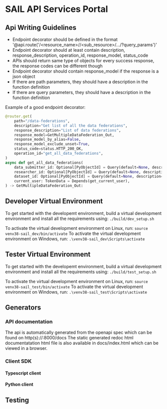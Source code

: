 # SAIL API Services Portal

## Api Writing Guidelines
- Endpoint decorator should be defined in the format '@api.route('/<resource_name>/<id>/<sub_resource>/<id>.../?query_params')'
- Endpoint decorator should at least contain description, response_description, operation_id, response_model, status_code
- APIs should return same type of objects for every success response, the response codes can be different though
- Endpoint decorator should contain response_model if the response is a json object
- If there are path parameters, they should have a description in the function definition
- If there are query parameters, they should have a description in the function definition


Example of a good endpoint decorator:
```python
@router.get(
    path="/data-federations",
    description="Get list of all the data federations",
    response_description="List of data federations",
    response_model=GetMultipleDataFederation_Out,
    response_model_by_alias=False,
    response_model_exclude_unset=True,
    status_code=status.HTTP_200_OK,
    operation_id="get_all_data_federations",
)
async def get_all_data_federations(
    data_submitter_id: Optional[PyObjectId] = Query(default=None, description="UUID of Data Submitter in the data federation"),
    researcher_id: Optional[PyObjectId] = Query(default=None, description="UUID of Researcher in the data federation"),
    dataset_id: Optional[PyObjectId] = Query(default=None, description="UUID of Dataset in the data federation"),
    current_user: TokenData = Depends(get_current_user),
) -> GetMultipleDataFederation_Out:
```

## Developer Virtual Environment
To get started with the developemt environment, build a virtual development environment and install all the requirements using:
`./build/dev_setup.sh`

To activate the virtual development environment on Linux, run:
`source venv38-sail_dev/bin/activate`
To activate the virtual development environment on Windows, run:
`.\venv38-sail_dev\Scripts\activate`

## Tester Virtual Environment
To get started with the developemt environment, build a virtual development environment and install all the requirements using:
`./build/test_setup.sh`

To activate the virtual development environment on Linux, run:
`source venv38-sail_test/bin/activate`
To activate the virtual development environment on Windows, run:
`.\venv38-sail_test\Scripts\activate`
## Generators
<TBD>

### API documentation
The api is automatically generated from the openapi spec which can be found on http(s)://<hostname>:8000/docs
The static generated redoc html documentatation html file is also available in docs/index.html which can be viewed in a browser.

### Client SDK

#### Typescript client
<TBD>

#### Python client
<TBD>

## Testing
<TBD>
